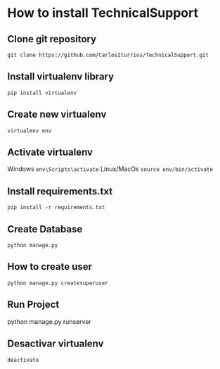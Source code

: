 # How to install TechnicalSupport
## Clone git repository
`git clone https://github.com/CarlosIturrios/TechnicalSupport.git`
## Install virtualenv library
`pip install virtualenv`
## Create new virtualenv
`virtualenv env`
## Activate virtualenv
Windows `env\Scripts\activate`
Linux/MacOs `source env/bin/activate`
## Install requirements.txt
`pip install -r requirements.txt`
## Create Database
`python manage.py`
## How to create user
`python manage.py createsuperuser`
## Run Project
python manage.py runserver
## Desactivar virtualenv
`deactivate`